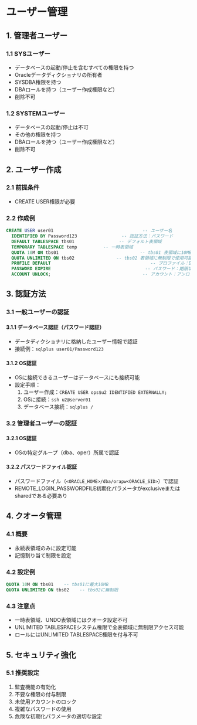 # ユーザー管理

## 1. 管理者ユーザー

### 1.1 SYSユーザー
- データベースの起動/停止を含むすべての権限を持つ
- Oracleデータディクショナリの所有者
- SYSDBA権限を持つ
- DBAロールを持つ（ユーザー作成権限など）
- 削除不可

### 1.2 SYSTEMユーザー
- データベースの起動/停止は不可
- その他の権限を持つ
- DBAロールを持つ（ユーザー作成権限など）
- 削除不可

## 2. ユーザー作成

### 2.1 前提条件
- CREATE USER権限が必要

### 2.2 作成例
```sql
CREATE USER user01                                  -- ユーザー名
  IDENTIFIED BY Password123                 -- 認証方法：パスワード
  DEFAULT TABLESPACE tbs01                 -- デフォルト表領域
  TEMPORARY TABLESPACE temp          -- 一時表領域
  QUOTA 10M ON tbs01                               -- tbs01 表領域に10MB使用可能
  QUOTA UNLIMITED ON tbs02                -- tbs02 表領域に無制限で使用可能
  PROFILE DEFAULT                                      -- プロファイル：DEFAULT を適用
  PASSWORD EXPIRE                                    -- パスワード：期限切れ状態で作成
  ACCOUNT UNLOCK;                                   -- アカウント：アンロック状態（使用可能）
```

## 3. 認証方法

### 3.1 一般ユーザーの認証

#### 3.1.1 データベース認証（パスワード認証）
- データディクショナリに格納したユーザー情報で認証
- 接続例：`sqlplus user01/Password123`

#### 3.1.2 OS認証
- OSに接続できるユーザーはデータベースにも接続可能
- 設定手順：
  1. ユーザー作成：`CREATE USER ops$u2 IDENTIFIED EXTERNALLY;`
  2. OSに接続：`ssh u2@server01`
  3. データベース接続：`sqlplus /`

### 3.2 管理者ユーザーの認証

#### 3.2.1 OS認証
- OSの特定グループ（dba、oper）所属で認証

#### 3.2.2 パスワードファイル認証
- パスワードファイル（`<ORACLE_HOME>/dba/orapw<ORACLE_SID>`）で認証
- REMOTE_LOGIN_PASSWORDFILE初期化パラメータがexclusiveまたはsharedである必要あり

## 4. クオータ管理

### 4.1 概要
- 永続表領域のみに設定可能
- 記憶割り当て制限を設定

### 4.2 設定例
```sql
QUOTA 10M ON tbs01    -- tbs01に最大10MB
QUOTA UNLIMITED ON tbs02    -- tbs02に無制限
```

### 4.3 注意点
- 一時表領域、UNDO表領域にはクオータ設定不可
- UNLIMITED TABLESPACEシステム権限で全表領域に無制限アクセス可能
- ロールにはUNLIMITED TABLESPACE権限を付与不可

## 5. セキュリティ強化

### 5.1 推奨設定
1. 監査機能の有効化
2. 不要な権限の付与制限
3. 未使用アカウントのロック
4. 複雑なパスワードの使用
5. 危険な初期化パラメータの適切な設定